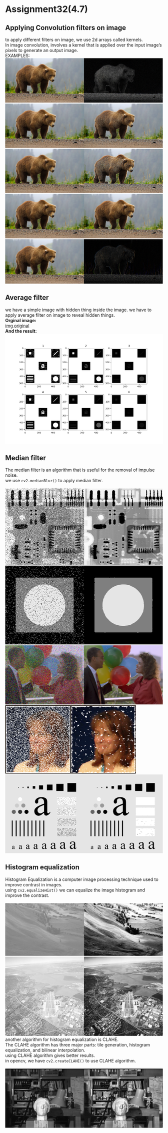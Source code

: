 # Assignment32(4.7)
## Applying Convolution filters on image
to apply different filters on image, we use 2d arrays called kernels.<br>
In image convolution, involves a kernel that is applied over the input image’s pixels to generate an output image.<br>
EXAMPLES:<br>
![img convolution](https://github.com/Mahdi1Taheri/Image_processing_PyL/blob/main/Assignment32/output/result_kernel1.png)<br>
![img convolution](https://github.com/Mahdi1Taheri/Image_processing_PyL/blob/main/Assignment32/output/result_kernel2.png)<br>
![img convolution](https://github.com/Mahdi1Taheri/Image_processing_PyL/blob/main/Assignment32/output/result_kernel3.png)<br>
![img convolution](https://github.com/Mahdi1Taheri/Image_processing_PyL/blob/main/Assignment32/output/result_kernel4.png)<br>
![img convolution](https://github.com/Mahdi1Taheri/Image_processing_PyL/blob/main/Assignment32/output/result_kernel5.png)<br>

## Average filter
we have a simple image with hidden thing inside the image. we have to apply average filter on image to reveal hidden things.<br>
**Orginal image:**<br>
[img original](https://github.com/Mahdi1Taheri/Image_processing_PyL/blob/main/Assignment32/input/1.tif)<br>
**And the result:**<br>
![img result](https://github.com/Mahdi1Taheri/Image_processing_PyL/blob/main/Assignment32/output/fig_magic.png)<br>
## Median filter
The median filter is an algorithm that is useful for the removal of impulse noise.<br>
we use `cv2.medianBlur()` to apply median filter.<br>
<br>
![img result](https://github.com/Mahdi1Taheri/Image_processing_PyL/blob/main/Assignment32/output/result_median1.png)<br>
![img result](https://github.com/Mahdi1Taheri/Image_processing_PyL/blob/main/Assignment32/output/result_median2.png)<br>
![img result](https://github.com/Mahdi1Taheri/Image_processing_PyL/blob/main/Assignment32/output/result_median3.png)<br>
![img result](https://github.com/Mahdi1Taheri/Image_processing_PyL/blob/main/Assignment32/output/result_median4.png)<br>
![img result](https://github.com/Mahdi1Taheri/Image_processing_PyL/blob/main/Assignment32/output/result_median5.png)<br>

## Histogram equalization
Histogram Equalization is a computer image processing technique used to improve contrast in images.<br>
using `cv2.equalizeHist()` we can equalize the image histogram and improve the contrast.<br>
<br>
![histogram equalization](https://github.com/Mahdi1Taheri/Image_processing_PyL/blob/main/Assignment32/output/equalize1.png)<br>
![histogram equalization](https://github.com/Mahdi1Taheri/Image_processing_PyL/blob/main/Assignment32/output/equalize2.png)<br>
another algorithm for histogram equalization is CLAHE. <br>
The CLAHE algorithm has three major parts: tile generation, histogram equalization, and bilinear interpolation.<br>
using CLAHE algorithm gives better results.<br>
in opencv, we have `cv2.createCLAHE()` to use CLAHE algorithm.<br>
<br>
![histogram equalization](https://github.com/Mahdi1Taheri/Image_processing_PyL/blob/main/Assignment32/output/equalize_clahe.png)<br>

